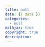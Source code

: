 ```yaml
---
title: null
date: {{ date }}
categories:
  - null
mathjax: true
copyright: true
description: 
---
```


